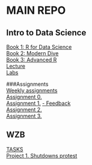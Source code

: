 # MAIN REPO
## Intro to Data Science
[Book 1: R for Data Science](https://adv-r.hadley.nz/)\
[Book 2: Modern Dive](https://moderndive.com/)\
[Book 3: Advanced R](https://adv-r.hadley.nz/)\
[Lecture](https://github.com/Milton0215/lectures)\
[Labs](https://github.com/Milton0215/labs)

###Assignments\
[Weekly assignments](https://github.com/Milton0215/assignments)\
[Assignment 0.](https://github.com/intro-to-data-science-23/assignment-0-Milton0215)\
[Assignment 1.](https://github.com/intro-to-data-science-23/assignment-1-Milton0215) [ - Feedback](https://github.com/intro-to-data-science-23/assignment-1-Milton0215/pull/1)\
[Assignment 2.](https://github.com/intro-to-data-science-23/assignment-2-Milton0215)\
[Assignment 3.]()

## WZB
[TASKS](https://github.com/wzb-ipi/tasks)\
[Project 1. Shutdowns protest](https://github.com/ekromark/shutdowns_protest)

